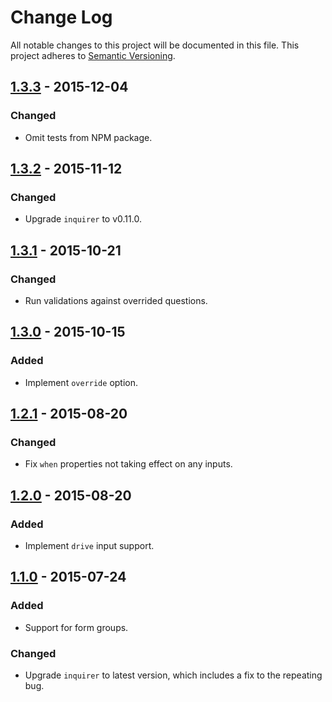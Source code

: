 # Change Log

All notable changes to this project will be documented in this file.
This project adheres to [Semantic Versioning](http://semver.org/).

## [1.3.3] - 2015-12-04

### Changed

- Omit tests from NPM package.

## [1.3.2] - 2015-11-12

### Changed

- Upgrade `inquirer` to v0.11.0.

## [1.3.1] - 2015-10-21

### Changed

- Run validations against overrided questions.

## [1.3.0] - 2015-10-15

### Added

- Implement `override` option.

## [1.2.1] - 2015-08-20

### Changed

- Fix `when` properties not taking effect on any inputs.

## [1.2.0] - 2015-08-20

### Added

- Implement `drive` input support.

## [1.1.0] - 2015-07-24

### Added

- Support for form groups.

### Changed

- Upgrade `inquirer` to latest version, which includes a fix to the repeating bug.

[1.3.3]: https://github.com/resin-io/resin-cli-form/compare/v1.3.2...v1.3.3
[1.3.2]: https://github.com/resin-io/resin-cli-form/compare/v1.3.1...v1.3.2
[1.3.1]: https://github.com/resin-io/resin-cli-form/compare/v1.3.0...v1.3.1
[1.3.0]: https://github.com/resin-io/resin-cli-form/compare/v1.2.1...v1.3.0
[1.2.1]: https://github.com/resin-io/resin-cli-form/compare/v1.2.0...v1.2.1
[1.2.0]: https://github.com/resin-io/resin-cli-form/compare/v1.1.0...v1.2.0
[1.1.0]: https://github.com/resin-io/resin-cli-form/compare/v1.0.0...v1.1.0
